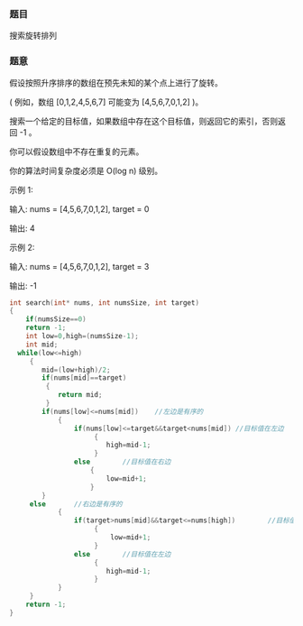 ### 题目
搜索旋转排列

### 题意
假设按照升序排序的数组在预先未知的某个点上进行了旋转。

( 例如，数组 [0,1,2,4,5,6,7] 可能变为 [4,5,6,7,0,1,2] )。

搜索一个给定的目标值，如果数组中存在这个目标值，则返回它的索引，否则返回 -1 。

你可以假设数组中不存在重复的元素。

你的算法时间复杂度必须是 O(log n) 级别。

示例 1:

输入: nums = [4,5,6,7,0,1,2], target = 0

输出: 4

示例 2:

输入: nums = [4,5,6,7,0,1,2], target = 3

输出: -1

~~~ c
int search(int* nums, int numsSize, int target)
{
	if(numsSize==0)
	return -1;
	int low=0,high=(numsSize-1);
	int mid;
  while(low<=high)
	 {
		mid=(low+high)/2;
		if(nums[mid]==target)
		 {
			return mid;
		 }
		if(nums[low]<=nums[mid])	//左边是有序的 
			{
				if(nums[low]<=target&&target<nums[mid])	//目标值在左边 
					 {
						high=mid-1;
					 }	
				else		//目标值在右边 
			 		{
						low=mid+1;
			 		}
    	} 
     else		//右边是有序的
			{
				if(target>nums[mid]&&target<=nums[high])		//目标值在右边 
					 {
						 low=mid+1;
					 }
				else		//目标值在左边 
					 {
						high=mid-1;
			 		 }
			} 
	 }
	return -1;
}
~~~
